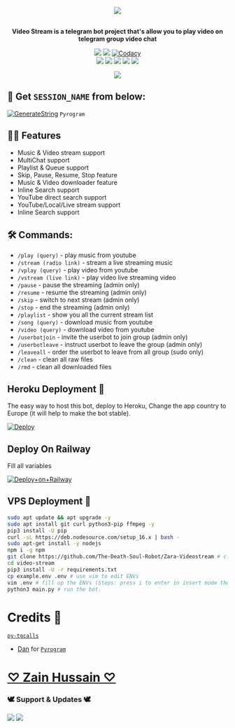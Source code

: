 <p align="center"><a href="https://t.me/Love_Dear_Comrades">
    <img src="https://te.legra.ph/file/8123d3f102c582480e953.jpg"></a></p>
<p align="center">
    <br><b>Video Stream is a telegram bot project that's allow you to play video on telegram group video chat</b><br>
</p>
<p align="center">
    <a href="https://www.python.org/" alt="made-with-python"> <img src="https://img.shields.io/badge/Made%20with-Python-black.svg?style=flat-square&logo=python&logoColor=blue&color=red" /></a>
    <a href="https://github.com/The-Death-Soul-Robot/Zara-Videostream/graphs/commit-activity" alt="Maintenance"> <img src="https://img.shields.io/badge/Maintained%3F-yes-red.svg?style=flat-square" /></a>
    <a href="https://app.codacy.com/gh/The-Death-Soul-Robot/Zara-Videostream/dashboard"> <img src="https://img.shields.io/codacy/grade/a723cb464d5a4d25be3152b5d71de82d?color=red&logo=codacy&style=flat-square" alt="Codacy" /></a><br>
    <a href="https://github.com/The-Death-Soul-Robot/Zara-Videostream"> <img src="https://img.shields.io/github/repo-size/The-Death-Soul-Robot/Zara-Videostream?color=red&logo=github&logoColor=blue&style=flat-square" /></a>
    <a href="https://github.com/The-Death-Soul-Robot/Zara-Videostream/commits/main"> <img src="https://img.shields.io/github/last-commit/The-Death-Soul-Robot/Zara-Videostream?color=red&logo=github&logoColor=blue&style=flat-square" /></a>
    <a href="https://github.com/The-Death-Soul-Robot/Zara-Videostream/issues"> <img src="https://img.shields.io/github/issues/The-Death-Soul-Robot/Zara-Videostream?color=red&logo=github&logoColor=blue&style=flat-square" /></a>
    <a href="https://github.com/The-Death-Soul-Robot/Zara-Videostream/network/members"> <img src="https://img.shields.io/github/forks/The-Death-Soul-Robot/Zara-Videostream?color=red&logo=github&logoColor=blue&style=flat-square" /></a>  
    <a href="https://github.com/The-Death-Soul-Robot/Zara-Videostream/network/members"> <img src="https://img.shields.io/github/stars/The-Death-Soul-Robot/Zara-Videostream?color=red&logo=github&logoColor=blue&style=flat-square" /></a>  
<p align="center"><a href="https://t.me/Love_Dear_Comrades">
    <img src="https://te.legra.ph/file/ad86626774492a0d3d255.jpg"></a></p>
<p align="center">
</p>

## 🧪 Get `SESSION_NAME` from below:

[![GenerateString](https://img.shields.io/badge/repl.it-generateString-yellowred)](https://replit.com/@The-Death-Soul/Session-Generator#pyproject.toml) ``Pyrogram``

## 🤞🏻 Features
- Music & Video stream support
- MultiChat support
- Playlist & Queue support
- Skip, Pause, Resume, Stop feature
- Music & Video downloader feature
- Inline Search support
- YouTube direct search support
- YouTube/Local/Live stream support
- Inline Search support

## 🛠 Commands:
- `/play (query)` - play music from youtube
- `/stream (radio link)` - stream a live streaming music
- `/vplay (query)` - play video from youtube
- `/vstream (live link)` - play video live streaming video
- `/pause` - pause the streaming (admin only)
- `/resume` - resume the streaming (admin only)
- `/skip` - switch to next stream (admin only)
- `/stop` - end the streaming (admin only)
- `/playlist` - show you all the current stream list
- `/song (query)` - download music from youtube
- `/video (query)` - download video from youtube
- `/userbotjoin` - invite the userbot to join group (admin only)
- `/userbotleave` - instruct userbot to leave the group (admin only)
- `/leaveall` - order the userbot to leave from all group (sudo only)
- `/clean` - clean all raw files
- `/rmd` - clean all downloaded files

## Heroku Deployment 💜
The easy way to host this bot, deploy to Heroku, Change the app country to Europe (it will help to make the bot stable).

[![Deploy](https://www.herokucdn.com/deploy/button.svg)](https://heroku.com/deploy?template=https://github.com/The-Death-Soul-Robot/Zara-Videostream)
## Deploy On Railway
Fill all variables 

[![Deploy+on+Railway](https://railway.app/button.svg)](https://railway.app/new/template?template=https://github.com/The-Death-Soul-Robot/Zara-Videostream&envs=ALIVE_NAME,API_HASH,API_ID,ASSISTANT_NAME,BOT_NAME,BOT_TOKEN,BOT_USERNAME,DURATION_LIMIT,GROUP_SUPPORT,OWNER_NAME,SESSION_NAME,SUDO_USERS,UPDATES_CHANNEL)

## VPS Deployment 📡

```sh
sudo apt update && apt upgrade -y
sudo apt install git curl python3-pip ffmpeg -y
pip3 install -U pip
curl -sL https://deb.nodesource.com/setup_16.x | bash -
sudo apt-get install -y nodejs
npm i -g npm
git clone https://github.com/The-Death-Soul-Robot/Zara-Videostream # clone the repo.
cd video-stream
pip3 install -U -r requirements.txt
cp example.env .env # use vim to edit ENVs
vim .env # fill up the ENVs (Steps: press i to enter in insert mode then edit the file. Press Esc to exit the editing mode then type :wq! and press Enter key to save the file).
python3 main.py # run the bot.
```

# Credits 💖
 [``py-tgcalls``](https://github.com/pytgcalls/pytgcalls)
- [Dan](https://github.com/delivrance) for [``Pyrogram``](https://github.com/pyrogram)
# [♡ Zain Hussain ♡](https://t.me/The_Death_Soul)
 

### 🕊️ Support & Updates 🕊️
<a href="https://t.me/Love_Dear_Comrades"><img src="https://img.shields.io/badge/Join-Group%20Support-blue.svg?style=for-the-badge&logo=Telegram"></a> <a href="https://t.me/ZaraSupport"><img src="https://img.shields.io/badge/Join-Updates%20Channel-blue.svg?style=for-the-badge&logo=Telegram"></a>
